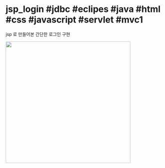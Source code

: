 # jsp_login #jdbc #eclipes #java #html #css #javascript #servlet #mvc1
jsp 로 만들어본 간단한 로그인 구현




<a align="center">
<img src="https://user-images.githubusercontent.com/103496262/163549112-ff4f4ff9-a2e1-4b62-bef9-3687842165e8.gif" width="400px" height="390px">
</a>
